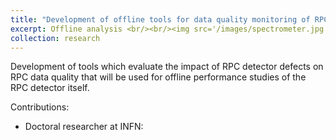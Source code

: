 ```yaml
---
title: "Development of offline tools for data quality monitoring of RPC detector status for Run 3 operations of the ATLAS experiment"
excerpt: Offline analysis <br/><br/><img src='/images/spectrometer.jpg' width="600">
collection: research
---
```


Development of tools which evaluate the impact of RPC detector defects on RPC data quality that will be used for offline performance studies of the RPC detector itself.

Contributions:

* Doctoral researcher at INFN: